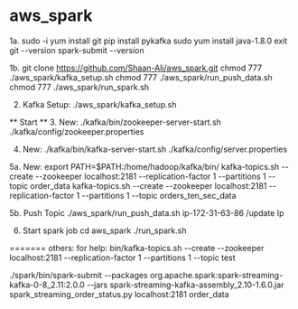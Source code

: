 # aws_spark

1a. 
sudo -i
yum install git
pip install pykafka
sudo yum install java-1.8.0
exit
git --version
spark-submit --version

1b.
git clone https://github.com/Shaan-Ali/aws_spark.git
chmod 777 ./aws_spark/kafka_setup.sh
chmod 777 ./aws_spark/run_push_data.sh
chmod 777 ./aws_spark/run_spark.sh

2. Kafka Setup:
./aws_spark/kafka_setup.sh

** Start **
3. New:
./kafka/bin/zookeeper-server-start.sh ./kafka/config/zookeeper.properties

4. New:
./kafka/bin/kafka-server-start.sh ./kafka/config/server.properties

5a. New: 
export PATH=$PATH:/home/hadoop/kafka/bin/
kafka-topics.sh --create --zookeeper localhost:2181 --replication-factor 1 --partitions 1 --topic order_data
kafka-topics.sh --create --zookeeper localhost:2181 --replication-factor 1 --partitions 1 --topic orders_ten_sec_data


5b. Push Topic
./aws_spark/run_push_data.sh ip-172-31-63-86                /update Ip

6. Start spark job 
cd aws_spark
./run_spark.sh

=======
others: for help:
bin/kafka-topics.sh --create --zookeeper localhost:2181 --replication-factor 1 --partitions 1 --topic test

./spark/bin/spark-submit --packages org.apache.spark:spark-streaming-kafka-0-8_2.11:2.0.0  --jars spark-streaming-kafka-assembly_2.10-1.6.0.jar spark_streaming_order_status.py localhost:2181 order_data
